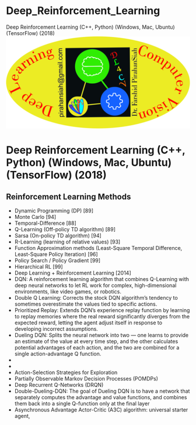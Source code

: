 # Deep_Reinforcement_Learning
Deep Reinforcement Learning (C++, Python) (Windows, Mac, Ubuntu) (TensorFlow) (2018)
![Farshid](https://github.com/pirahansiah/Deep_Reinforcement_Learning/blob/master/4.jpg)
# Deep Reinforcement Learning (C++, Python) (Windows, Mac, Ubuntu) (TensorFlow) (2018)
## Reinforcement Learning Methods
- Dynamic Programming (DP) [89]
- Monte Carlo [94]
- Temporal-Difference [88]
- Q-Learning (Off-policy TD algorithm) [89]
- Sarsa (On-policy TD algorithm) [94]
- R-Learning (learning of relative values) [93]
- Function Approximation methods (Least-Square Temporal Difference, Least-Square Policy Iteration) [96]
- Policy Search / Policy Gradient [99]
- Hierarchical RL [99]
- Deep Learning + Reinforcement Learning [2014]
- DQN: A reinforcement learning algorithm that combines Q-Learning with deep neural networks to let RL work for complex, high-dimensional environments, like video games, or robotics.
- Double Q Learning: Corrects the stock DQN algorithm’s tendency to sometimes overestimate the values tied to specific actions.
- Prioritized Replay: Extends DQN’s experience replay function by learning to replay memories where the real reward significantly diverges from the expected reward, letting the agent adjust itself in response to developing incorrect assumptions.
- Dueling DQN: Splits the neural network into two — one learns to provide an estimate of the value at every time step, and the other calculates potential advantages of each action, and the two are combined for a single action-advantage Q function.
- 
- 
- Action-Selection Strategies for Exploration
- Partially Observable Markov Decision Processes (POMDPs)
- Deep Recurrent Q-Networks (DRQN)
- Double-Dueling-DQN: The goal of Dueling DQN is to have a network that separately computes the advantage and value functions, and combines them back into a single Q-function only at the final layer
- Asynchronous Advantage Actor-Critic (A3C) algorithm: universal starter agent, 
